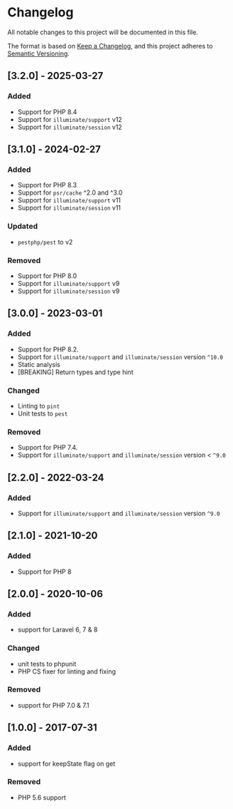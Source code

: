# Changelog
All notable changes to this project will be documented in this file.

The format is based on [Keep a Changelog](https://keepachangelog.com/en/1.0.0/),
and this project adheres to [Semantic Versioning](https://semver.org/spec/v2.0.0.html).

## [3.2.0] - 2025-03-27
### Added
- Support for PHP 8.4
- Support for `illuminate/support` v12
- Support for `illuminate/session` v12

## [3.1.0] - 2024-02-27
### Added
- Support for PHP 8.3
- Support for `psr/cache` ^2.0 and ^3.0
- Support for `illuminate/support` v11
- Support for `illuminate/session` v11

### Updated
- `pestphp/pest` to v2

### Removed
- Support for PHP 8.0
- Support for `illuminate/support` v9
- Support for `illuminate/session` v9

## [3.0.0] - 2023-03-01
### Added
- Support for PHP 8.2.
- Support for `illuminate/support` and `illuminate/session` version `^10.0`
- Static analysis
- [BREAKING] Return types and type hint

### Changed
- Linting to `pint`
- Unit tests to `pest`

### Removed
- Support for PHP 7.4.
- Support for `illuminate/support` and `illuminate/session` version < `^9.0`

## [2.2.0] - 2022-03-24
### Added
- Support for `illuminate/support` and `illuminate/session` version `^9.0`

## [2.1.0] - 2021-10-20
### Added
- Support for PHP 8

## [2.0.0] - 2020-10-06
### Added
- support for Laravel 6, 7 & 8

### Changed
- unit tests to phpunit
- PHP CS fixer for linting and fixing

### Removed
- support for PHP 7.0 & 7.1

## [1.0.0] - 2017-07-31
### Added
- support for keepState flag on get

### Removed
- PHP 5.6 support
